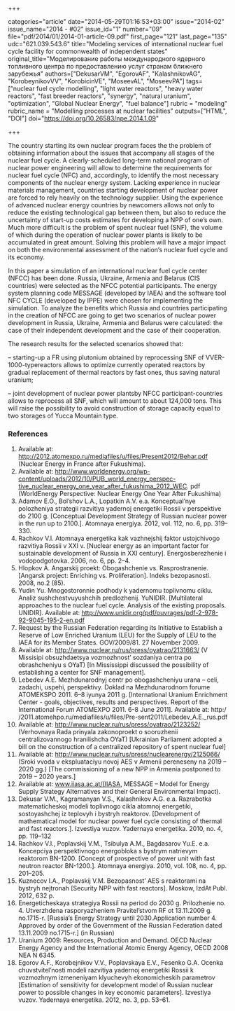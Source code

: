 +++

categories="article"
date="2014-05-29T01:16:53+03:00"
issue="2014-02"
issue_name="2014 - #02"
issue_id="1"
number="09"
file="pdf/2014/01/2014-01-article-09.pdf"
first_page="121"
last_page="135"
udc="621.039.543.6"
title="Modeling services of international nuclear fuel cycle facility for commonwealth of independent states"
original_title="Моделирование работы международного ядерного топливного центра по предоставлению услуг странам ближнего зарубежья"
authors=["DekusarVM", "EgorovAF", "KalashnikovAG", "KorobeynikovVV", "KorobicinVE", "MoseevAL", "MoseevPA"]
tags=["nuclear fuel cycle modelling", "light water reactors", "heavy water reactors", "fast breeder reactors", "synergy", "natural uranium", "optimization", "Global Nuclear Energy", "fuel balance"]
rubric = "modeling"
rubric_name = "Modelling processes at nuclear facilities"
outputs=["HTML", "DOI"]
doi="https://doi.org/10.26583/npe.2014.1.09"

+++

The country starting its own nuclear program faces the the problem of obtaining information about the issues that accompany all stages of the nuclear fuel cycle. A clearly-scheduled long-term national program of nuclear power engineering will allow to determine the requirements for nuclear fuel cycle (NFC) and, accordingly, to identify the most necessary components of the nuclear energy system. Lacking experience in nuclear materials management, countries starting development of nuclear power are forced to rely heavily on the technology supplier. Using the experience of advanced nuclear energy countries by newcomers allows not only to reduce the existing technological gap between them, but also to reduce the uncertainty of start-up costs estimates for developing a NPP of one’s own. Much more difficult is the problem of spent nuclear fuel (SNF), the volume of which during the operation of nuclear power plants is likely to be accumulated in great amount. Solving this problem will have a major impact on both the environmental assessment of the nation’s nuclear fuel cycle and its economy.

In this paper a simulation of an international nuclear fuel cycle center (NFCC) has been done. Russia, Ukraine, Armenia and Belarus (CIS countries) were selected as the NFCC potential participants. The energy system planning code MESSAGE (developed by IAEA) and the software tool NFC CYCLE (developed by IPPE) were chosen for implementing the simulation. To analyze the benefits which Russia and countries participating in the creation of NFCC are going to get two scenarios of nuclear power development in Russia, Ukraine, Armenia and Belarus were calculated: the case of their independent development and the case of their cooperation.

The research results for the selected scenarios showed that:

– starting-up a FR using plutonium obtained by reprocessing SNF of VVER-1000-typereactors allows to optimize currently operated reactors by gradual replacement of thermal reactors by fast ones, thus saving natural uranium;

– joint development of nuclear power plantsby NFCC participant-countries allows to reprocess all SNF, which will amount to about 124,000 tons. This will raise the possibility to avoid construction of storage capacity equal to two storages of Yucca Mountain type.

### References

1. Available at: http://2012.atomexpo.ru/mediafiles/u/files/Present2012/Behar.pdf (Nuclear Energy in France after Fukushima).
2. Available at: http://www.worldenergy.org/wp-content/uploads/2012/10/PUB_world_energy_perspec-tive_nuclear_energy_one_year_after_fukushima_2012_WEC. pdf (WorldEnergy Perspective: Nuclear Energy One Year After Fukushima)
3. Adamov E.O., Bol’shov L.A., Lopatkin A.V. e.a. Konceptual’nye polozheniya strategii razvitiya yadernoj energetiki Rossii v perspektive do 2100 g. [Conceptual Development Strategy of Russian nuclear power in the run up to 2100.]. Atomnaya energiya. 2012, vol. 112, no. 6, pp. 319–330.
4. Rachkov V.I. Atomnaya energetika kak vazhnejshij faktor ustojchivogo razvitiya Rossii v XXI v. [Nuclear energy as an important factor for sustainable development of Russia in XXI century]. Energosberezhenie i vodopodgotovka. 2006, no. 6, pp. 2–4.
5. Hlopkov A. Angarskij proekt: Obogashchenie vs. Rasprostranenie. [Angarsk project: Enriching vs. Proliferation]. Indeks bezopasnosti. 2008, no.2 (85).
6. Yudin Yu. Mnogostoronnie podhody k yadernomu toplivnomu ciklu. Analiz sushchestvuyushchih predlozhenij. YuNIDIR. [Multilateral approaches to the nuclear fuel cycle. Analysis of the existing proposals. UNIDIR]. Available at: http://www.unidir.org/pdf/ouvrages/pdf-2-978-92-9045-195-2-en.pdf
7. Request by the Russian Federation regarding its Initiative to Establish a Reserve of Low Enriched Uranium (LEU) for the Supply of LEU to the IAEA for its Member States. GOV/2009/81. 27 November 2009.
8. Available at: http://www.nuclear.ru/rus/press/oyatrao/2131663/ (V Missisipi obsuzhdaetsya vozmozhnost’ sozdaniya centra po obrashcheniyu s OYaT) [In Mississippi discussed the possibility of establishing a center for SNF management].
9. Lebedev A.E. Mezhdunarodnyj centr po obogashcheniyu urana – celi, zadachi, uspehi, perspektivy. Doklad na Mezhdunarodnom forume ATOMEKSPO 2011. 6–8 iyunya 2011 g. [International Uranium Enrichment Center - goals, objectives, results and perspectives. Report of the International Forum ATOMEXPO 2011. 6-8 June 2011]. Available at: http:/ /2011.atomehpo.ru/mediafiles/u/files/Pre-sent2011/Lebedev_A.E._rus.pdf
10. Available at: http://www.nuclear.ru/rus/press/oyatrao/2123252/ (Verhovnaya Rada prinyala zakonoproekt o sooruzhenii centralizovannogo hranilishcha OYaT) [Ukrainian Parliament adopted a bill on the construction of a centralized repository of spent nuclear fuel]
11. Available at: http://www.nuclear.ru/rus/press/nuclearenergy/2125066/ (Sroki vvoda v ekspluataciyu novoj AES v Armenii pereneseny na 2019 – 2020 gg.) [The commissioning of a new NPP in Armenia postponed to 2019 – 2020 years.]
12. Available at: www.iiasa.ac.at/(IIASA, MESSAGE – Model for Energy Supply Strategy Alternatives and their General Environmental Impact).
13. Dekusar V.M., Kagramanyan V.S., Kalashnikov A.G. e.a. Razrabotka matematicheskoj modeli toplivnogo cikla atomnoj energetiki, sostoyashchej iz teplovyh i bystryh reaktorov. [Development of mathematical model for nuclear power fuel cycle consisting of thermal and fast reactors.]. Izvestiya vuzov. Yadernaya energetika. 2010, no. 4, pp. 119–132
14. Rachkov V.I., Poplavskij V.M., Tsibulya A.M., Bagdasarov Yu.E. e.a. Koncepciya perspektivnogo energobloka s bystrym natrievym reaktorom BN-1200. [Concept of prospective of power unit with fast neutron reactor BN-1200.]. Atomnaya energiya. 2010, vol. 108, no. 4, pp. 201–205.
15. Kuznecov I.A., Poplavskij V.M. Bezopasnost’ AES s reaktorami na bystryh nejtronah [Security NPP with fast reactors]. Moskow, IzdAt Publ. 2012, 632 p.
16. Energeticheskaya strategiya Rossii na period do 2030 g. Prilozhenie no. 4. Utverzhdena rasporyazheniem Pravitel’stvom RF ot 13.11.2009 g. no.1715-r. [Russia’s Energy Strategy until 2030.Application number 4. Approved by order of the Government of the Russian Federation dated 13.11.2009 no.1715-r.] (in Russian)
17. Uranium 2009: Resources, Production and Demand. OECD Nuclear Energy Agency and the International Atomic Energy Agency, OECD 2008 NEA N 6345.
18. Egorov A.F., Korobejnikov V.V., Poplavskaya E.V., Fesenko G.A. Ocenka chuvstvitel’nosti modeli razvitiya yadernoj energetiki Rossii k vozmozhnym izmeneniyam klyuchevyh ekonomicheskih parametrov [Estimation of sensitivity for development model of Russian nuclear power to possible changes in key economic parameters]. Izvestiya vuzov. Yadernaya energetika. 2012, no. 3, pp. 53–61.
